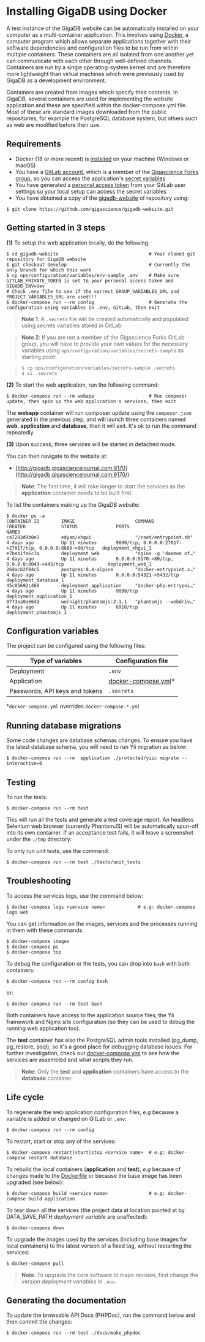 # Installing GigaDB using Docker

A test instance of the GigaDB website can be automatically installed on your 
computer as a multi-container application. This involves using 
[Docker](https://www.docker.com), a computer program which allows separate 
applications together with their software dependencies and configuration files 
to be run from within multiple containers. These containers are all isolated 
from one another yet can communicate with each other through well-defined 
channels. Containers are run by a single operating-system kernel and are 
therefore more lightweight than virtual machines which were previously used by 
GigaDB as a development environment.

Containers are created from images which specify their contents. In GigaDB, 
several containers are used for implementing the website application and these 
are specified within the docker-compose.yml file. Most of these are standard 
images downloaded from the public repositories, for example the PostgreSQL 
database system, but others such as web are modified before their use. 

## Requirements

* Docker (18 or more recent) is 
  [installed](https://www.docker.com/products/docker-desktop) on your machine 
  (Windows or macOS)
* You have a [GitLab account](https://gitlab.com/), which is a member of the 
  [Gigascience Forks group](https://gitlab.com/gigascience/forks), so you can 
  access the application's 
  [secret variables](https://docs.gitlab.com/ee/api/README.html)
* You have generated a [personal access token](https://docs.gitlab.com/ee/user/profile/personal_access_tokens.html) 
  from your GitLab user settings so your local setup can access the secret 
  variables
* You have obtained a copy of the [gigadb-website](https://github.com/gigascience/gigadb-website) of 
  repository using:
  
```
$ git clone https://github.com/gigascience/gigadb-website.git
```

## Getting started in 3 steps

**(1)** To setup the web application locally, do the following:
```
$ cd gigadb-website                                 # Your cloned git repository for GigaDB website
$ git checkout develop                              # Currently the only branch for which this work
$ cp ops/configuration/variables/env-sample .env    # Make sure GITLAB_PRIVATE_TOKEN is set to your personal access token and GIGADB_ENV=dev
# Check .env file to see if the correct GROUP_VARIABLES_URL and PROJECT_VARIABLES_URL are used!!!
$ docker-compose run --rm config                    # Generate the configuration using variables in .env, GitLab, then exit
```

>**Note 1**:
> A `.secrets` file will be created automatically and populated using secrets 
variables stored in GitLab.

>**Note 2**:
> If you are not a member of the Gigascience Forks GitLab group, you will have 
to provide your own values for the necessary variables using 
`ops/configuration/variables/secrets-sample` as starting point:

>```
>$ cp ops/configuration/variables/secrets-sample .secrets
>$ vi .secrets
>```

**(2)** To start the web application, run the following command:
```
$ docker-compose run --rm webapp                    # Run composer update, then spin up the web application's services, then exit
```

The **webapp** container will run composer update using the `composer.json` 
generated in the previous step, and will launch three containers named **web**, 
**application** and **database**, then it will exit. It's ok to run the command 
repeatedly.

**(3)** Upon success, three services will be started in detached mode.

You can then navigate to the website at:
* [http://gigadb.gigasciencejournal.com:9170](http://gigadb.gigasciencejournal.com:9170/)

>**Note**:
>The first time, it will take longer to start the services as the 
**application** container needs to be built first.

To list the containers making up the GigaDB website:
```
$ docker ps -a
CONTAINER ID        IMAGE                      COMMAND                  CREATED             STATUS              PORTS                                                      NAMES
ca7293d9b0e1        edyan/xhgui                "/root/entrypoint.sh"    4 days ago          Up 11 minutes       9000/tcp, 0.0.0.0:27017->27017/tcp, 0.0.0.0:8888->80/tcp   deployment_xhgui_1
e7beb1fa6c3a        deployment_web             "nginx -g 'daemon of…"   4 days ago          Up 11 minutes       0.0.0.0:9170->80/tcp, 0.0.0.0:8043->443/tcp                deployment_web_1
26dacb2f84c5        postgres:9.4-alpine        "docker-entrypoint.s…"   4 days ago          Up 11 minutes       0.0.0.0:54321->5432/tcp                                    deployment_database_1
45c05692c466        deployment_application     "docker-php-entrypoi…"   4 days ago          Up 11 minutes       9000/tcp                                                   deployment_application_1
0773ea9a6643        wernight/phantomjs:2.1.1   "phantomjs --webdriv…"   4 days ago          Up 11 minutes       8910/tcp                                                   deployment_phantomjs_1
```


## Configuration variables

The project can be configured using the following files:
 
Type of variables | Configuration file
------------ | -------------
Deployment | `.env`
Application | [docker-compose.yml](ops/deployment/docker-compose.yml)* 
Passwords, API keys and tokens | `.secrets`

*`docker-compose.yml` overrides `docker-compose.*.yml`


## Running database migrations

Some code changes are database schemas changes. To ensure you have the latest 
database schema, you will need to run Yii migration as below:
```
$ docker-compose run --rm  application ./protected/yiic migrate --interactive=0
```

## Testing

To run the tests:
```
$ docker-compose run --rm test
```

This will run all the tests and generate a test coverage report. An headless 
Selenium web browser (currently PhantomJS) will be automatically spun-off into 
its own container. If an acceptance test fails, it will leave a screenshot under
the `./tmp` directory.

To only run unit tests, use the command:
```
$ docker-compose run --rm test ./tests/unit_tests
```

## Troubleshooting

To access the services logs, use the command below:
```
$ docker-compose logs <service name>			# e.g: docker-compose logs web
```

You can get information on the images, services and the processes running in 
them with these commands:
```
$ docker-compose images
$ docker-compose ps
$ docker-compose top
```

To debug the configuration or the tests, you can drop into `bash` with both 
containers:
```
$ docker-compose run --rm config bash
```
or:
```
$ docker-compose run --rm test bash
```

Both containers have access to the application source files, the Yii framework 
and Nginx site configuration (so they can be used to debug the running web 
application too).

The **test** container has also the PostgreSQL admin tools installed (pg\_dump, 
pg\_restore, psql), so it's a good place for debugging database issues. For 
further investigation, check out 
[docker-compose.yml](ops/deployment/docker-compose.yml) to see how the services 
are assembled and what scripts they run.

>**Note:**
>Only the **test** and **application** containers have access to the 
**database** container.


## Life cycle

To regenerate the web application configuration files, *e.g* because a variable 
is added or changed on GitLab or ``.env``:
```
$ docker-compose run --rm config
```

To restart, start or stop any of the services:
```
$ docker-compose restart|start|stop <service name>	# e.g: docker-compose restart database
```

To rebuild the local containers (**application** and **test**), *e.g* because of 
changes made to the [Dockerfile](ops/packaging/Dockerfile) or because the base 
image has been upgraded (see below):
```
$ docker-compose build <service name>				# e.g: docker-compose build application
```

To tear down all the services (the project data at location pointed at by 
DATA\_SAVE\_PATH *deployment variable* are unaffected):
```
$ docker-compose down
```

To upgrade the images used by the services (including base images for local 
containers) to the latest version of a fixed tag, without restarting the 
services:
```
$ docker-compose pull
```

>**Note**:
>To upgrade the core software to major revision, first change the version 
*deployment variables* in ``.env``.

## Generating the documentation

To update the browsable API Docs (PHPDoc), run the command below and then commit 
the changes:
```
$ docker-compose run --rm test ./docs/make_phpdoc
```

